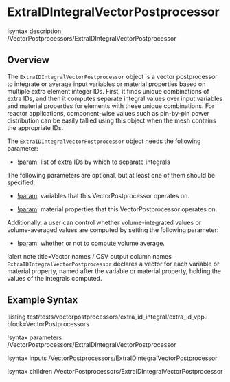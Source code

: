 # ExtraIDIntegralVectorPostprocessor

!syntax description /VectorPostprocessors/ExtraIDIntegralVectorPostprocessor


## Overview

The `ExtraIDIntegralVectorPostprocessor` object is a vector postprocessor to integrate or average input variables or material properties based on multiple extra element integer IDs.
First, it finds unique combinations of extra IDs, and then it computes separate integral values over input variables and material properties for elements with these unique combinations.
For reactor applications, component-wise values such as pin-by-pin power distribution can be easily tallied using this object when the mesh contains the appropriate IDs.

The `ExtraIDIntegralVectorPostprocessor` object needs the following parameter:

- [!param](/VectorPostprocessors/ExtraIDIntegralVectorPostprocessor/id_name): list of extra IDs by which to separate integrals

The following parameters are optional, but at least one of them should be specified:

- [!param](/VectorPostprocessors/ExtraIDIntegralVectorPostprocessor/variable): variables that this VectorPostprocessor operates on.

- [!param](/VectorPostprocessors/ExtraIDIntegralVectorPostprocessor/mat_prop): material properties that this VectorPostprocessor operates on.

Additionally, a user can control whether volume-integrated values or volume-averaged values are computed by setting the following parameter:

- [!param](/VectorPostprocessors/ExtraIDIntegralVectorPostprocessor/average): whether or not to compute volume average.

!alert note title=Vector names / CSV output column names
`ExtraIDIntegralVectorPostprocessor` declares a vector for each variable or material property, named after the variable or material property, holding the values of the integrals computed.

## Example Syntax

!listing test/tests/vectorpostprocessors/extra_id_integral/extra_id_vpp.i block=VectorPostprocessors

!syntax parameters /VectorPostprocessors/ExtraIDIntegralVectorPostprocessor

!syntax inputs /VectorPostprocessors/ExtraIDIntegralVectorPostprocessor

!syntax children /VectorPostprocessors/ExtraIDIntegralVectorPostprocessor
